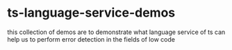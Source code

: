 # ts-language-service-demos
this collection of demos are to demonstrate what language service of ts can help us to perform error detection in the fields of low code
